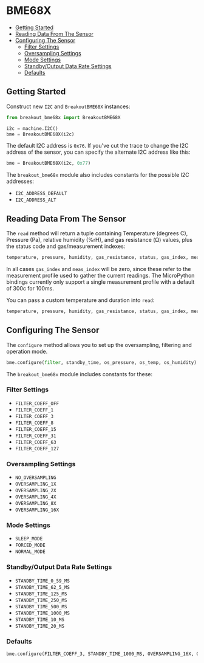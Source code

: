 # BME68X <!-- omit in toc -->

- [Getting Started](#getting-started)
- [Reading Data From The Sensor](#reading-data-from-the-sensor)
- [Configuring The Sensor](#configuring-the-sensor)
  - [Filter Settings](#filter-settings)
  - [Oversampling Settings](#oversampling-settings)
  - [Mode Settings](#mode-settings)
  - [Standby/Output Data Rate Settings](#standbyoutput-data-rate-settings)
  - [Defaults](#defaults)

## Getting Started

Construct new `I2C` and `BreakoutBME68X` instances:

```python
from breakout_bme68x import BreakoutBME68X

i2c = machine.I2C()
bme = BreakoutBME68X(i2c)
```

The default I2C address is `0x76`. If you've cut the trace to change the I2C address of the sensor, you can specify the alternate I2C address like this:

``` python
bme = BreakoutBME68X(i2c, 0x77)
```

The `breakout_bme68x` module also includes constants for the possible I2C addresses:

* `I2C_ADDRESS_DEFAULT`
* `I2C_ADDRESS_ALT`

## Reading Data From The Sensor

The `read` method will return a tuple containing Temperature (degrees C), Pressure (Pa), relative humidity (%rH), and gas resistance (Ω) values, plus the status code and gas/measurement indexes:

```python
temperature, pressure, humidity, gas_resistance, status, gas_index, meas_index = bme.read()
```

In all cases `gas_index` and `meas_index` will be zero, since these refer to the measurement profile used to gather the current readings. The MicroPython bindings currently only support a single measurement profile with a default of 300c for 100ms.

You can pass a custom temperature and duration into `read`:

```python
temperature, pressure, humidity, gas_resistance, status, gas_index, meas_index = bme.read(heater_temp=250, heater_duration=50)
```

## Configuring The Sensor

The `configure` method allows you to set up the oversampling, filtering and operation mode.

```python
bme.configure(filter, standby_time, os_pressure, os_temp, os_humidity)
```

The `breakout_bme68x` module includes constants for these:

### Filter Settings

* `FILTER_COEFF_OFF`
* `FILTER_COEFF_1`
* `FILTER_COEFF_3`
* `FILTER_COEFF_8`
* `FILTER_COEFF_15`
* `FILTER_COEFF_31`
* `FILTER_COEFF_63`
* `FILTER_COEFF_127`

### Oversampling Settings

* `NO_OVERSAMPLING`
* `OVERSAMPLING_1X`
* `OVERSAMPLING_2X`
* `OVERSAMPLING_4X`
* `OVERSAMPLING_8X`
* `OVERSAMPLING_16X`

### Mode Settings

* `SLEEP_MODE`
* `FORCED_MODE`
* `NORMAL_MODE`

### Standby/Output Data Rate Settings

* `STANDBY_TIME_0_59_MS`
* `STANDBY_TIME_62_5_MS`
* `STANDBY_TIME_125_MS`
* `STANDBY_TIME_250_MS`
* `STANDBY_TIME_500_MS`
* `STANDBY_TIME_1000_MS`
* `STANDBY_TIME_10_MS`
* `STANDBY_TIME_20_MS`

### Defaults

```python
bme.configure(FILTER_COEFF_3, STANDBY_TIME_1000_MS, OVERSAMPLING_16X, OVERSAMPLING_2X, OVERSAMPLING_1X)
```
